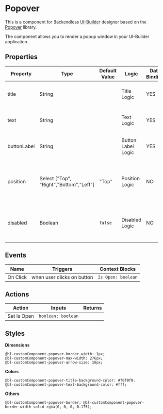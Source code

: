 # Popover

This is a component for Backendless [UI-Builder](https://backendless.com/developers/#ui-builder) designer based on the [Popover](https://react-bootstrap.github.io/components/overlays/#popovers) library.

The component allows you to render a popup window in your UI-Builder application.

## Properties

| Property    | Type                                    | Default Value | Logic              | Data Binding | UI Setting | Description                                                            |
|-------------|-----------------------------------------|---------------|--------------------|--------------|------------|------------------------------------------------------------------------|
| title       | String                                  |               | Title Logic        | YES          | YES        | Allows to determine the title of popover                               |
| text        | String                                  |               | Text Logic         | YES          | YES        | Allows to determine the text of popover                                |
| buttonLabel | String                                  |               | Button Label Logic | YES          | YES        | Allows to determine the label of button                                |
| position    | Select ["Top", "Right","Bottom","Left"] | "Top"         | Position Logic     | NO           | YES        | Allows to determine the position of the popover relative to the button |
| disabled    | Boolean                                 | `false`       | Disabled Logic     | NO           | YES        | Allows determining whether a button is disabled or not                 |

## Events

| Name     | Triggers                   | Context Blocks     |
|----------|----------------------------|--------------------|
| On Click | when user clicks on button | `Is Open: boolean` |

## Actions

| Action      | Inputs             | Returns |
|-------------|--------------------|---------|
| Set Is Open | `boolean: boolean` |         |

## Styles

**Dimensions**
```
@bl-customComponent-popover-border-width: 1px;
@bl-customComponent-popover-max-width: 276px;
@bl-customComponent-popover-arrow-size: 10px;
```

**Colors**
```
@bl-customComponent-popover-title-background-color: #f0f0f0;
@bl-customComponent-popover-text-background-color: #fff;
```

**Others**
```
@bl-customComponent-popover-border: @bl-customComponent-popover-border-width solid rgba(0, 0, 0, 0.175);
```
